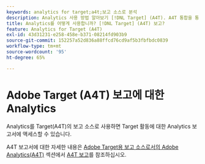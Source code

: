 ```yaml
---
keywords: analytics for target;a4t;보고 소스로 분석
description: Analytics 사용 방법 알아보기 [!DNL Target] (A4T). A4T 통합을 통해 Adobe에 대한 강력한 Adobe Analytics 보고서에 액세스할 수 있습니다 [!DNL Target] 활동.
title: Analytics를 어떻게 사용합니까? [!DNL Target] (A4T) 보고?
feature: Analytics for Target (A4T)
exl-id: 43d31231-e258-458e-b371-08214fd903b9
source-git-commit: 152257a52d836a88ffcd76cd9af5b3fbfbdc0839
workflow-type: tm+mt
source-wordcount: '95'
ht-degree: 65%

---
```


# Adobe Target (A4T) 보고에 대한 Analytics

Analytics를 Target(A4T)의 보고 소스로 사용하면 Target 활동에 대한 Analytics 보고서에 액세스할 수 있습니다.

A4T 보고서에 대한 자세한 내용은 [Adobe Target용 보고 소스로서의 Adobe Analytics(A4T)](/help/main/c-integrating-target-with-mac/a4t/a4t.md#concept_7540C8C04259434AB6EE33B09F47A1DE) 섹션에서 [A4T 보고](/help/main/c-integrating-target-with-mac/a4t/reporting.md#concept_716AF8D545AD404EAAEE99A6DB7B9483)를 참조하십시오.
